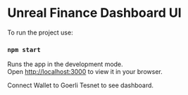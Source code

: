 # Unreal Finance Dashboard UI

To run the project use:

### `npm start`

Runs the app in the development mode.\
Open [http://localhost:3000](http://localhost:3000) to view it in your browser.

Connect Wallet to Goerli Tesnet to see dashboard.

